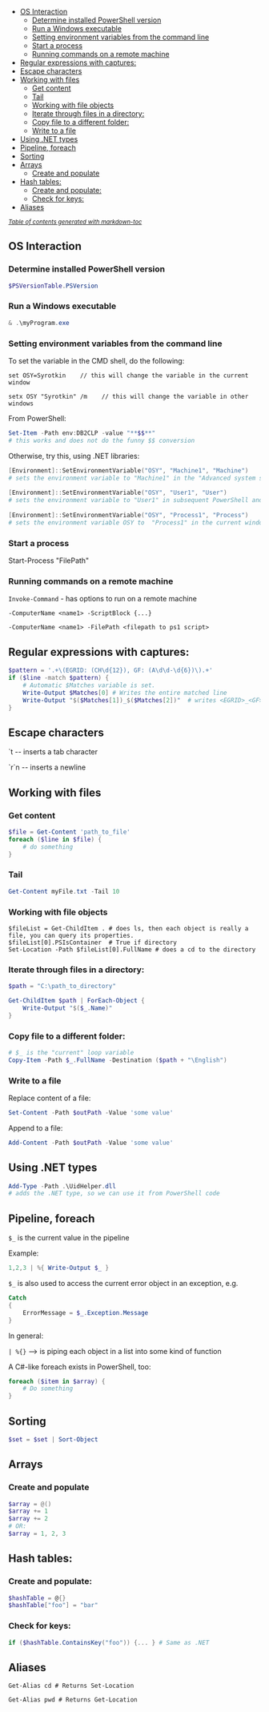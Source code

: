 - [OS Interaction](#os-interaction)
  * [Determine installed PowerShell version](#determine-installed-powershell-version)
  * [Run a Windows executable](#run-a-windows-executable)
  * [Setting environment variables from the command line](#setting-environment-variables-from-the-command-line)
  * [Start a process](#start-a-process)
  * [Running commands on a remote machine](#running-commands-on-a-remote-machine)
- [Regular expressions with captures:](#regular-expressions-with-captures-)
- [Escape characters](#escape-characters)
- [Working with files](#working-with-files)
  * [Get content](#get-content)
  * [Tail](#tail)
  * [Working with file objects](#working-with-file-objects)
  * [Iterate through files in a directory:](#iterate-through-files-in-a-directory-)
  * [Copy file to a different folder:](#copy-file-to-a-different-folder-)
  * [Write to a file](#write-to-a-file)
- [Using .NET types](#using-net-types)
- [Pipeline, foreach](#pipeline--foreach)
- [Sorting](#sorting)
- [Arrays](#arrays)
  * [Create and populate](#create-and-populate)
- [Hash tables:](#hash-tables-)
  * [Create and populate:](#create-and-populate-)
  * [Check for keys:](#check-for-keys-)
- [Aliases](#aliases)
 
<small><i><a href='http://ecotrust-canada.github.io/markdown-toc/'>Table of contents generated with markdown-toc</a></i></small>

## OS Interaction

### Determine installed PowerShell version
```powershell
$PSVersionTable.PSVersion
```

### Run a Windows executable

```powershell
& .\myProgram.exe
```

### Setting environment variables from the command line
To set the variable in the CMD shell, do the following:

    set OSY=Syrotkin    // this will change the variable in the current window

    setx OSY "Syrotkin" /m    // this will change the variable in other windows

From PowerShell:
```powershell
Set-Item -Path env:DB2CLP -value "**$$**"
# this works and does not do the funny $$ conversion
```

Otherwise, try this, using .NET libraries:

```powershell
[Environment]::SetEnvironmentVariable("OSY", "Machine1", "Machine")
# sets the environment variable to "Machine1" in the "Advanced system settings" (where I would normally set Environment variables)
	
[Environment]::SetEnvironmentVariable("OSY", "User1", "User")
# sets the environment variable to "User1" in subsequent PowerShell and cmd windows
	
[Environment]::SetEnvironmentVariable("OSY", "Process1", "Process")
# sets the environment variable OSY to  "Process1" in the current window (only)
```

### Start a process
Start-Process "FilePath"


### Running commands on a remote machine

`Invoke-Command` - has options to run on a remote machine

`-ComputerName <name1> -ScriptBlock {...}`

`-ComputerName <name1> -FilePath <filepath to ps1 script>`


## Regular expressions with captures:

```powershell
$pattern = '.+\(EGRID: (CH\d{12}), GF: (A\d\d-\d{6})\).+'
if ($line -match $pattern) {
	# Automatic $Matches variable is set.
	Write-Output $Matches[0] # Writes the entire matched line
	Write-Output "$($Matches[1])_$($Matches[2])"  # writes <EGRID>_<GF>
}
```
	
## Escape characters

\`t -- inserts a tab character

\`r`n -- inserts a newline

## Working with files

### Get content

```powershell
$file = Get-Content 'path_to_file'
foreach ($line in $file) {
	# do something
}
```

### Tail

```powershell
Get-Content myFile.txt -Tail 10
```

### Working with file objects

```
$fileList = Get-ChildItem . # does ls, then each object is really a file, you can query its properties.
$fileList[0].PSIsContainer  # True if directory
Set-Location -Path $fileList[0].FullName # does a cd to the directory
```

### Iterate through files in a directory:

```powershell
$path = "C:\path_to_directory"

Get-ChildItem $path | ForEach-Object {
    Write-Output "$($_.Name)" 
}
```

### Copy file to a different folder:
```powershell
# $_ is the "current" loop variable
Copy-Item -Path $_.FullName -Destination ($path + "\English")
```

### Write to a file
Replace content of a file:
```powershell
Set-Content -Path $outPath -Value 'some value'
```

Append to a file:
```powershell
Add-Content -Path $outPath -Value 'some value'
```

## Using .NET types
```powershell
Add-Type -Path .\UidHelper.dll
# adds the .NET type, so we can use it from PowerShell code
```	


## Pipeline, foreach
`$_` is the current value in the pipeline

Example:
```powershell
1,2,3 | %{ Write-Output $_ } 
```
	
`$_` is also used to access the current error object in an exception, e.g.
```powershell
Catch 
{
	ErrorMessage = $_.Exception.Message
}
```
	
In general:

`| %{}`  --> is piping each object in a list into some kind of function 
	
A C#-like foreach exists in PowerShell, too:
```powershell
foreach ($item in $array) {
	# Do something
}
```

## Sorting
```powershell
$set = $set | Sort-Object
```

## Arrays
### Create and populate
```powershell
$array = @()
$array += 1
$array += 2
# OR:
$array = 1, 2, 3
```

## Hash tables:
### Create and populate:
```powershell
$hashTable = @{}
$hashTable["foo"] = "bar"
```
### Check for keys:
```powershell
if ($hashTable.ContainsKey("foo")) {... } # Same as .NET
```

## Aliases
`Get-Alias cd # Returns Set-Location` 

`Get-Alias pwd # Returns Get-Location`
